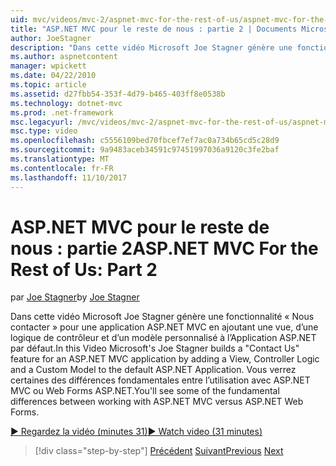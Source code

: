 ```yaml
---
uid: mvc/videos/mvc-2/aspnet-mvc-for-the-rest-of-us/aspnet-mvc-for-the-rest-of-us-part-2
title: "ASP.NET MVC pour le reste de nous : partie 2 | Documents Microsoft"
author: JoeStagner
description: "Dans cette vidéo Microsoft Joe Stagner génère une fonctionnalité « Contactez-nous » pour une application ASP.NET MVC en ajoutant une vue, d’une logique de contrôleur et d’un modèle personnalisé pour t..."
ms.author: aspnetcontent
manager: wpickett
ms.date: 04/22/2010
ms.topic: article
ms.assetid: d27fbb54-353f-4d79-b465-403ff8e0538b
ms.technology: dotnet-mvc
ms.prod: .net-framework
msc.legacyurl: /mvc/videos/mvc-2/aspnet-mvc-for-the-rest-of-us/aspnet-mvc-for-the-rest-of-us-part-2
msc.type: video
ms.openlocfilehash: c5556109bed70fbcef7ef7ac0a734b65cd5c28d9
ms.sourcegitcommit: 9a9483aceb34591c97451997036a9120c3fe2baf
ms.translationtype: MT
ms.contentlocale: fr-FR
ms.lasthandoff: 11/10/2017
---
```

<a name="aspnet-mvc-for-the-rest-of-us-part-2"></a><span data-ttu-id="9cf38-103">ASP.NET MVC pour le reste de nous : partie 2</span><span class="sxs-lookup"><span data-stu-id="9cf38-103">ASP.NET MVC For the Rest of Us: Part 2</span></span>
====================
<span data-ttu-id="9cf38-104">par [Joe Stagner](https://github.com/JoeStagner)</span><span class="sxs-lookup"><span data-stu-id="9cf38-104">by [Joe Stagner](https://github.com/JoeStagner)</span></span>

<span data-ttu-id="9cf38-105">Dans cette vidéo Microsoft Joe Stagner génère une fonctionnalité « Nous contacter » pour une application ASP.NET MVC en ajoutant une vue, d’une logique de contrôleur et d’un modèle personnalisé à l’Application ASP.NET par défaut.</span><span class="sxs-lookup"><span data-stu-id="9cf38-105">In this Video Microsoft's Joe Stagner builds a "Contact Us" feature for an ASP.NET MVC application by adding a View, Controller Logic and a Custom Model to the default ASP.NET Application.</span></span> <span data-ttu-id="9cf38-106">Vous verrez certaines des différences fondamentales entre l’utilisation avec ASP.NET MVC ou Web Forms ASP.NET.</span><span class="sxs-lookup"><span data-stu-id="9cf38-106">You'll see some of the fundamental differences between working with ASP.NET MVC versus ASP.NET Web Forms.</span></span>

[<span data-ttu-id="9cf38-107">&#9654; Regardez la vidéo (minutes 31)</span><span class="sxs-lookup"><span data-stu-id="9cf38-107">&#9654; Watch video (31 minutes)</span></span>](https://channel9.msdn.com/Blogs/ASP-NET-Site-Videos/aspnet-mvc-for-the-rest-of-us-part-2)

>[!div class="step-by-step"]
<span data-ttu-id="9cf38-108">[Précédent](aspnet-mvc-for-the-rest-of-us-part-1.md)
[Suivant](aspnet-mvc-for-the-rest-of-us-part-3.md)</span><span class="sxs-lookup"><span data-stu-id="9cf38-108">[Previous](aspnet-mvc-for-the-rest-of-us-part-1.md)
[Next](aspnet-mvc-for-the-rest-of-us-part-3.md)</span></span>
